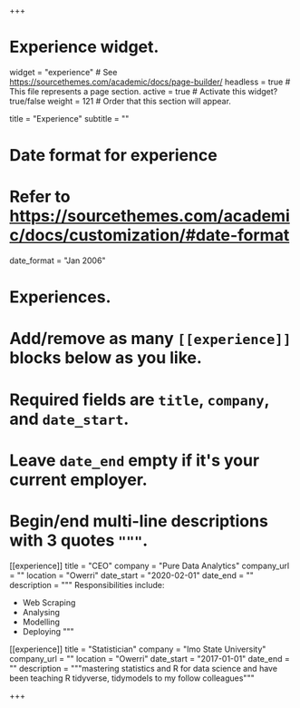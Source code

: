 +++
# Experience widget.
widget = "experience"  # See https://sourcethemes.com/academic/docs/page-builder/
headless = true  # This file represents a page section.
active = true  # Activate this widget? true/false
weight = 121  # Order that this section will appear.

title = "Experience"
subtitle = ""

# Date format for experience
#   Refer to https://sourcethemes.com/academic/docs/customization/#date-format
date_format = "Jan 2006"

# Experiences.
#   Add/remove as many `[[experience]]` blocks below as you like.
#   Required fields are `title`, `company`, and `date_start`.
#   Leave `date_end` empty if it's your current employer.
#   Begin/end multi-line descriptions with 3 quotes `"""`.
[[experience]]
  title = "CEO"
  company = "Pure Data Analytics"
  company_url = ""
  location = "Owerri"
  date_start = "2020-02-01"
  date_end = ""
  description = """
  Responsibilities include:
  
  * Web Scraping
  * Analysing
  * Modelling
  * Deploying
  """

[[experience]]
  title = "Statistician"
  company = "Imo State University"
  company_url = ""
  location = "Owerri"
  date_start = "2017-01-01"
  date_end = ""
  description = """mastering statistics and R for data science and have been teaching R tidyverse, tidymodels to my  follow colleagues"""

+++
